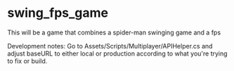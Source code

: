 # swing_fps_game

<p>This will be a game that combines a spider-man swinging game and a fps<p>

Development notes:
Go to Assets/Scripts/Multiplayer/APIHelper.cs and adjust baseURL to either local or production according to what you're trying to fix or build.
